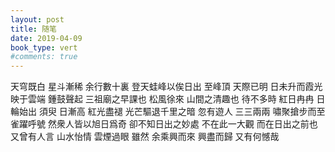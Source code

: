 ```yaml
---
layout: post
title: 随笔
date: 2019-04-09
book_type: vert
#comments: true
---
```




天穹既白 星斗漸稀 余行數十裏 登天蛙峰以俟日出 至峰頂 天際已明 日未升而霞光映于雲端 鍾鼓聲起 三祖廟之早課也 松風徐來 山間之清趣也 待不多時 紅日冉冉 日輪始出 須臾 日漸高 紅光盡褪 光芒驅退千里之暗 忽有遊人 三三兩兩 嘯聚搶步而至 雀躍呼號 然衆人皆以旭日爲奇 卻不知日出之妙處 不在此一大觀 而在日出之前也 又曾有人言 山水怡情 雲煙過眼 雖然 余乘興而來 興盡而歸 又有何憾哉